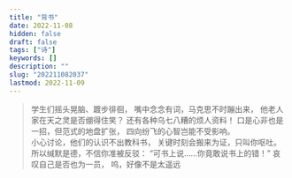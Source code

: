 ```yaml
---
title: "背书"
date: 2022-11-08
hidden: false
draft: false
tags: ["诗"]
keywords: []
description: ""
slug: "202211082037"
lastmod: 2022-11-09
---
```


> 学生们摇头晃脑、踱步徘徊，
嘴中念念有词，马克思不时蹦出来，
他老人家在天之灵是否绷得住笑？
还有各种乌七八糟的烦人资料！
口是心非也是一招，但范式的地盘扩张，
四向纷飞的心智岂能不受影响。<br>
小心讨论，他们的认识不出教科书，
关键时刻会搬来为证，只叫你呕吐。
所以缄默是德，不信你准被反驳：
“可书上说……你竟敢说书上的错！”
哀叹自己是否也为一员，
呜，好像不是太遥远